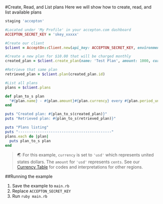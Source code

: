 #Create, Read, and List plans
Here we will show how to create, read, and list available plans

```rb
staging 'accepton'

#Located under 'My Profile' in your accepton.com dashboard
ACCEPTON_SECRET_KEY = 'skey_xxxxx'

#Create our client
$client = AcceptOn::Client.new(api_key: ACCEPTON_SECRET_KEY, environment: :staging)

#Create a new plan for $10.00 that will be charged monthly
created_plan = $client.create_plan(name: 'Test Plan', amount: 1000, currency: 'usd', period_unit: 'month')

#Retrieve that same plan
retrieved_plan = $client.plan(created_plan.id)

#List all plans
plans = $client.plans

def plan_to_s plan
  "#{plan.name} - #{plan.amount}#{plan.currency} every #{plan.period_unit}"
end

puts "Created plan: #{plan_to_s(created_plan)}"
puts "Retrieved plan: #{plan_to_s(retrieved_plan)}"

puts "Plans listing"
puts "-------------------------------------------"
plans.each do |plan|
  puts plan_to_s plan
end
```

> 🌏 For this example, `currency` is set to `'usd'` which represents united states dollars.  The `amount` for `'usd'` represents `cents`. See our [Currency Table]() for codes and interpretations for other regions.

##Running the example
  1. Save the example to `main.rb`
  2. Replace `ACCEPTON_SECRET_KEY`
  3. Run `ruby main.rb`
